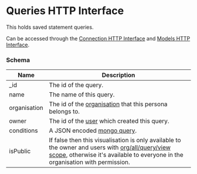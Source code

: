 ---
---

# Queries HTTP Interface

This holds saved statement queries.

Can be accessed through the [Connection HTTP Interface](../http-connection) and [Models HTTP Interface](../http-models). 

### Schema

Name | Description
--- | ---
_id | The id of the query.
name | The name of this query.
organisation | The id of the [organisation](../http-organisations#schema) that this persona belongs to.
owner | The id of the [user](../http-users#schema) which created this query.
conditions | A JSON encoded [mongo query](https://docs.mongodb.com/manual/tutorial/query-documents/).
isPublic | If false then this visualisation is only available to the owner and users with [org/all/query/view scope](../http-roles/#organisation-scopes), otherwise it's available to everyone in the organisation with permission.

